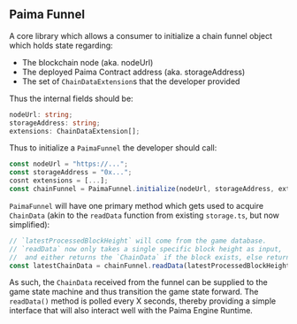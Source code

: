 ## Paima Funnel

A core library which allows a consumer to initialize a chain funnel object which holds state regarding:

- The blockchain node (aka. nodeUrl)
- The deployed Paima Contract address (aka. storageAddress)
- The set of `ChainDataExtension`s that the developer provided

Thus the internal fields should be:

```ts
nodeUrl: string;
storageAddress: string;
extensions: ChainDataExtension[];
```

Thus to initialize a `PaimaFunnel` the developer should call:

```ts
const nodeUrl = "https://...";
const storageAddress = "0x...";
cosnt extensions = [...];
const chainFunnel = PaimaFunnel.initialize(nodeUrl, storageAddress, extensions);
```

`PaimaFunnel` will have one primary method which gets used to acquire `ChainData` (akin to the `readData` function from existing `storage.ts`, but now simplified):

```ts
// `latestProcessedBlockHeight` will come from the game database.
// `readData` now only takes a single specific block height as input,
//  and either returns the `ChainData` if the block exists, else returns null if the block does not exist
const latestChainData = chainFunnel.readData(latestProcessedBlockHeight + 1);
```

As such, the `ChainData` received from the funnel can be supplied to the game state machine and thus transition the game state forward. The `readData()` method is polled every X seconds, thereby providing a simple interface that will also interact well with the Paima Engine Runtime.
